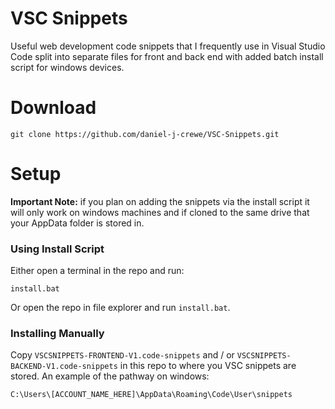 # VSC Snippets
Useful web development code snippets that I frequently use in Visual Studio Code split into separate files for front and back end with added batch install script for windows devices.

# Download
```
git clone https://github.com/daniel-j-crewe/VSC-Snippets.git
```

# Setup
**Important Note:** if you plan on adding the snippets via the install script it will only work on windows machines and if cloned to the same drive that your AppData folder is stored in.


### Using Install Script
Either open a terminal in the repo and run:
```
install.bat
```
Or open the repo in file explorer and run `install.bat`.


### Installing Manually
Copy `VSCSNIPPETS-FRONTEND-V1.code-snippets` and / or `VSCSNIPPETS-BACKEND-V1.code-snippets` in this repo to where you VSC snippets are stored. An example of the pathway on windows:

```
C:\Users\[ACCOUNT_NAME_HERE]\AppData\Roaming\Code\User\snippets
```

